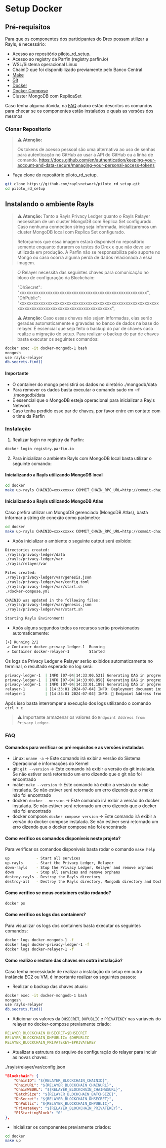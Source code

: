 # Setup Docker

## Pré-requisitos

Para que os componentes dos participantes do Drex possam utilizar a Rayls, é necessário:

- Acesso ao repositório piloto_rd_setup.
- Acesso ao registry da Parfin (registry.parfin.io)
- WSL/Sistema operacional Linux
- ChainID que foi disponibilizado previamente pelo Banco Central
- [Make](https://www.gnu.org/software/make/)
- [Git](https://git-scm.com/book/en/v2/Getting-Started-Installing-Git)
- [Docker](https://docs.docker.com/engine/install/ubuntu/)
- [Docker Compose](https://docs.docker.com/compose/install/)
- Cluster MongoDB com ReplicaSet

Caso tenha alguma dúvida, na [FAQ](#faq) abaixo estão descritos os comandos para checar se os componentes estão instalados e quais as versões dos mesmos 

### Clonar Repositorio

> **⚠️ Atenção:**
>
> Os tokens de acesso pessoal são uma alternativa ao uso de senhas para autenticação no GitHub ao usar a API do GitHub ou a linha de comando.
> https://docs.github.com/en/authentication/keeping-your-account-and-data-secure/managing-your-personal-access-tokens

- Faça clone do repositório piloto_rd_setup.
```bash
git clone https://github.com/raylsnetwork/piloto_rd_setup.git
cd piloto_rd_setup
```

## Instalando o ambiente Rayls

> **⚠️ Atenção:**
> Tanto a Rayls Privacy Ledger quanto o Rayls Relayer necessitam de um cluster MongoDB com Replica Set configurado. Caso nenhuma connection string seja informada, inicializaremos um cluster MongoDB local com Replica Set configurado.
>
> Reforçamos que essa imagem estará disponível no repositório somente enquanto durarem os testes do Drex e que não deve ser utilizada em produção. A Parfin não se responsabiliza pelo suporte no Mongo ou caso ocorra alguma perda de dados relacionada a essa imagem.


> O Relayer necessita das seguintes chaves para comunicação no bloco de configuração da Blockchain:
>
>  "DhSecret": "xxxxxxxxxxxxxxxxxxxxxxxxxxxxxxxxxxxxxxxxxxxxxxxxxxxxxx",
>  "DhPublic": "xxxxxxxxxxxxxxxxxxxxxxxxxxxxxxxxxxxxxxxxxxxxxxxxxxxxxxxxxxxxxxxxxxxxxxxxxxxxxxxxxxxxxxxxxxxxxxxxxxx",
>
>**⚠️ Atenção:**
> Caso essas chaves não sejam informadas, elas serão geradas automaticamente e gravadas no banco de dados na base do relayer.
> É essencial que seja feito o backup do par de chaves caso realize a migração do setup.
> Para realizar o backup do par de chaves basta executar os seguintes comandos: 

```bash
docker exec -it docker-mongodb-1 bash
mongosh
use rayls-relayer
db.secrets.find()
```

#### Importante

- O container do mongo persistirá os dados no diretório ./mongodb/data
- Para remover os dados basta executar o comando sudo rm -rf ./mongodb/data
- É essencial que o MongoDB esteja operacional para inicializar a Rayls Network
- Caso tenha perdido esse par de chaves, por favor entre em contato com o time da Parfin

### Instalação

1. Realizar login no registry da Parfin:
```bash
docker login registry.parfin.io
```

2. Para inicializar o ambiente Rayls com MongoDB local basta utilizar o seguinte comando:

#### Inicializando a Rayls utilizando MongoDB local
```bash
cd docker
make up-rayls CHAINID=xxxxxxxxx COMMIT_CHAIN_RPC_URL=http://commit-chain-rpc-url:commit-chain-rpc-port COMMIT_CHAIN_WS_URL=ws://commit-chain-ws-url:commit-chain-ws-port     
```

#### Inicializando a Rayls utilizando MongoDB Atlas
Caso prefira utilizar um MongoDB gerenciado (MongoDB Atlas), basta informar a string de conexão como parâmetro:
```bash
cd docker
make up-rayls CHAINID=xxxxxxxxx COMMIT_CHAIN_RPC_URL=http://commit-chain-rpc-url:commit-chain-rpc-port COMMIT_CHAIN_WS_URL=ws://commit-chain-ws-url:commit-chain-ws-port MONGODB_CONNECTION_STRING='mongodb+srv://username:password@endpoint' 
```

- Após inicializar o ambiente o seguinte output será exibido:

```bash
Directories created:
./rayls/privacy-ledger/data
./rayls/privacy-ledger/var
./rayls/relayer/var

Files created:
./rayls/privacy-ledger/var/genesis.json
./rayls/privacy-ledger/var/config.toml
./rayls/privacy-ledger/var/start.sh
./docker-compose.yml

CHAINID was updated in the following files:
./rayls/privacy-ledger/var/genesis.json
./rayls/privacy-ledger/var/start.sh

Starting Rayls Environment!
```

- Após alguns segundos todos os recursos serão provisionados automaticamente:

```bash
[+] Running 2/2
 ✔ Container docker-privacy-ledger-1  Running
 ✔ Container docker-relayer-1         Started
```

Os logs da Privacy Ledger e Relayer serão exibidos automaticamente no terminal, o resultado esperado no log será:
```bash
privacy-ledger-1  | INFO [07-04|14:33:00.521] Generating DAG in progress               epoch=1 percentage=64 elapsed=23.524s
privacy-ledger-1  | INFO [07-04|14:33:00.858] Generating DAG in progress               epoch=1 percentage=65 elapsed=23.861s
privacy-ledger-1  | INFO [07-04|14:33:01.189] Generating DAG in progress               epoch=1 percentage=66 elapsed=24.192s
relayer-1         | [14:33:01 2024-07-04] INFO: Deployment document inserted | version="1.8.6.2" 
relayer-1         | [14:33:01 2024-07-04] INFO: 📝 Endpoint Address from Private Ledger  | ADDRESS=0xExEMPL0AFa067aCC9EXAMPLE6C382282bEXAMPL1 
```
Após isso basta interromper a execução dos logs utilizando o comando `ctrl + c`

> ⚠️ Importante armazenar os valores do `Endpoint Address from Privacy Ledger`.

### FAQ

#### Comandos para verificar os pré requisitos e as versões instaladas

- Linux: `uname -a` -> Este comando irá exibir a versão do Sistema Operacional e informações do Kernel
- git: `git --version` -> Este comando irá exibir a versão do git instalada. Se não estiver será retornado um erro dizendo que o git não foi encontrado
- make: `make --version` -> Este comando irá exibir a versão do make instalada. Se não estiver será retornado um erro dizendo que o make não foi encontrado
- docker: `docker --version` -> Este comando irá exibir a versão do docker instalada. Se não estiver será retornado um erro dizendo que o docker não foi encontrado
- docker compose: `docker compose version` -> Este comando irá exibir a versão do docker compose instalada. Se não estiver será retornado um erro dizendo que o docker compose não foi encontrado

#### Como verifico os comandos disponíveis neste projeto?

Para verificar os comandos disponíveis basta rodar o comando `make help`

```bash
up            - Start all services
up-rayls      - Start the Privacy Ledger, Relayer
down-rayls    - Stop the Privacy Ledger, Relayer and remove orphans
down          - Stop all services and remove orphans
destroy-rayls - Destroy the Rayls directory
destroy-all   - Destroy the Rayls directory, Mongodb directory and Docker Compose file
```

#### Como verifico se meus containers estão rodando?

```bash
docker ps
```

#### Como verifico os logs dos containers?

Para visualizar os logs dos containers basta executar os seguintes comandos:

```bash
docker logs docker-mongodb-1 -f
docker logs docker-privacy-ledger-1 -f
docker logs docker-relayer-1 -f
```

#### Como realizo o restore das chaves em outra instalação?

Caso tenha necessidade de realizar a instalação do setup em outra instância EC2 ou VM, é importante realizar os seguintes passos:

- Realizar o backup das chaves atuais: 
```bash
docker exec -it docker-mongodb-1 bash
mongosh
use rayls-relayer
db.secrets.find()
```
- Adicionar os valores da `DHSECRET`, `DHPUBLIC` e `PRIVATEKEY` nas variáveis do relayer no docker-compose previamente criado:

```yaml
RELAYER_BLOCKCHAIN_DHSECRET=$DHSECRET
RELAYER_BLOCKCHAIN_DHPUBLIC= $DHPUBLIC
RELAYER_BLOCKCHAIN_PRIVATEKEY=$PRIVATEKEY
```

- Atualizar a estrutura do arquivo de configuração do relayer para incluir as novas chaves:

./rayls/relayer/var/config.json
```json
"Blockchain": {
    "ChainID": "${RELAYER_BLOCKCHAIN_CHAINID}",
    "ChainURL": "${RELAYER_BLOCKCHAIN_CHAINURL}",
    "ChainWSURL": "${RELAYER_BLOCKCHAIN_CHAINWSURL}",
    "BatchSize": "${RELAYER_BLOCKCHAIN_BATCHSIZE}",
    "DhSecret": "${RELAYER_BLOCKCHAIN_DHSECRET}",
    "DhPublic": "${RELAYER_BLOCKCHAIN_DHPUBLIC}",
    "PrivateKey": "${RELAYER_BLOCKCHAIN_PRIVATEKEY}",
    "PlStartingBlock": "0"
},
```

- Inicializar os componentes previamente criados:

```bash
cd docker
make up
```